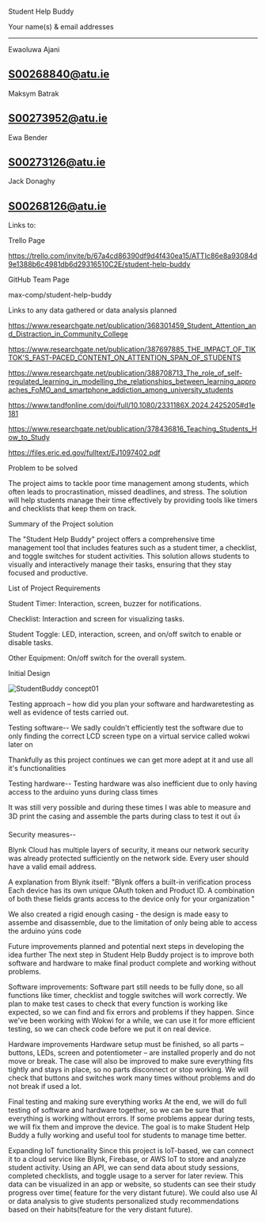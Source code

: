 Student Help Buddy  

 

Your name(s) & email addresses  

------------------------
Ewaoluwa Ajani 

S00268840@atu.ie 
------------------------
Maksym Batrak 

S00273952@atu.ie 
------------------------
Ewa Bender 

S00273126@atu.ie 
------------------------
Jack Donaghy 

S00268126@atu.ie 
------------------------



Links to:   

Trello Page  

https://trello.com/invite/b/67a4cd86390df9d4f430ea15/ATTIc86e8a93084d9e1388b6c4981db6d29316510C2E/student-help-buddy 

GitHub Team Page  

max-comp/student-help-buddy 


 

Links to any data gathered or data analysis planned  

https://www.researchgate.net/publication/368301459_Student_Attention_and_Distraction_in_Community_College 

https://www.researchgate.net/publication/387697885_THE_IMPACT_OF_TIKTOK'S_FAST-PACED_CONTENT_ON_ATTENTION_SPAN_OF_STUDENTS 

https://www.researchgate.net/publication/388708713_The_role_of_self-regulated_learning_in_modelling_the_relationships_between_learning_approaches_FoMO_and_smartphone_addiction_among_university_students 

https://www.tandfonline.com/doi/full/10.1080/2331186X.2024.2425205#d1e181 

https://www.researchgate.net/publication/378436816_Teaching_Students_How_to_Study 

https://files.eric.ed.gov/fulltext/EJ1097402.pdf 

 

 

Problem to be solved 

The project aims to tackle poor time management among students,
which often leads to procrastination, missed deadlines, and stress.
The solution will help students manage their time effectively by providing tools
like timers and checklists that keep them on track. 

  

Summary of the Project solution 

The "Student Help Buddy" project offers a comprehensive time management tool that includes features
such as a student timer, a checklist, and toggle switches for student activities. This solution allows
students to visually and interactively manage their tasks, ensuring that they stay focused and productive. 




  
List of Project Requirements   

Student Timer: Interaction, screen, buzzer for notifications.  

Checklist: Interaction and screen for visualizing tasks.  

Student Toggle: LED, interaction, screen, and on/off switch to enable or disable tasks.  

Other Equipment: On/off switch for the overall system. 

 

 


 

Initial Design  

![StudentBuddy concept01](https://github.com/user-attachments/assets/6ea302d8-9d1e-49ea-9c73-642cccb9f1f2)

Testing approach – how did you plan your software and hardwaretesting as well as evidence of tests carried out. 

Testing software--
We sadly couldn't efficiently test the software due to only finding the correct LCD screen type on a virtual service called wokwi later on

Thankfully as this project continues we can get more adept at it and use all it's functionalities

Testing hardware--
Testing hardware was also inefficient due to only having access to the arduino yuns during class times

It was still very possible and during these times I was able to measure and 3D print the casing and assemble the parts during class to test it out 👍

Security measures--

Blynk Cloud has multiple layers of security, it means our network security was already
protected sufficiently on the network side.
Every user should have a valid email address.

A explanation from Blynk itself:
"Blynk offers a built-in verification process Each device has its own unique OAuth token and Product ID.
A combination of both these fields grants access to the device only for your organization "

We also created a rigid enough casing - the design is made easy to assembe and disassemble,
due to the limitation of only being able to access the arduino yúns code



Future improvements planned and potential next steps in developing the idea further 
The next step in Student Help Buddy project is to improve both software and hardware to make final product complete and working without problems.

Software improvements:
Software part still needs to be fully done, so all functions like timer, checklist and toggle switches will work correctly.
We plan to make test cases to check that every function is working like expected, so we can find and fix errors and problems if they happen.
Since we've been working with Wokwi for a while, we can use it for more efficient testing, so we can check code before we put it on real device.

Hardware improvements
Hardware setup must be finished, so all parts – buttons, LEDs, screen and potentiometer – are installed properly and do not move or break.
The case will also be improved to make sure everything fits tightly and stays in place, so no parts disconnect or stop working.
We will check that buttons and switches work many times without problems and do not break if used a lot.

Final testing and making sure everything works
At the end, we will do full testing of software and hardware together, so we can be sure that everything is working without errors.
If some problems appear during tests, we will fix them and improve the device.
The goal is to make Student Help Buddy a fully working and useful tool for students to manage time better.

Expanding IoT functionality
Since this project is IoT-based, we can connect it to a cloud service like Blynk, Firebase, or AWS IoT to store and analyze student activity.
Using an API, we can send data about study sessions, completed checklists, and toggle usage to a server for later review.
This data can be visualized in an app or website, so students can see their study progress over time( feature for the very distant future).
We could also use AI or data analysis to give students personalized study recommendations based on their habits(feature for the very distant future).
